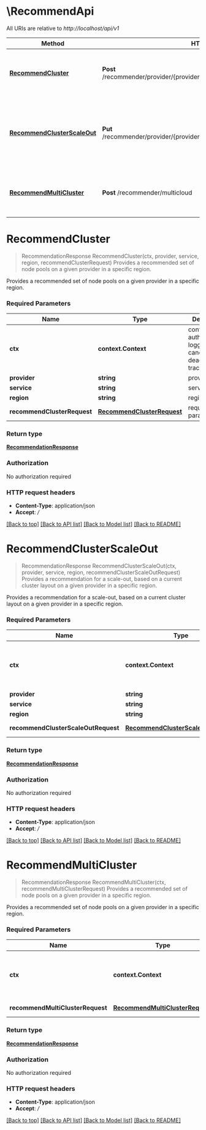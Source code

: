 # \RecommendApi

All URIs are relative to *http://localhost/api/v1*

Method | HTTP request | Description
------------- | ------------- | -------------
[**RecommendCluster**](RecommendApi.md#RecommendCluster) | **Post** /recommender/provider/{provider}/service/{service}/region/{region}/cluster | Provides a recommended set of node pools on a given provider in a specific region.
[**RecommendClusterScaleOut**](RecommendApi.md#RecommendClusterScaleOut) | **Put** /recommender/provider/{provider}/service/{service}/region/{region}/cluster | Provides a recommendation for a scale-out, based on a current cluster layout on a given provider in a specific region.
[**RecommendMultiCluster**](RecommendApi.md#RecommendMultiCluster) | **Post** /recommender/multicloud | Provides a recommended set of node pools on a given provider in a specific region.


# **RecommendCluster**
> RecommendationResponse RecommendCluster(ctx, provider, service, region, recommendClusterRequest)
Provides a recommended set of node pools on a given provider in a specific region.

Provides a recommended set of node pools on a given provider in a specific region.

### Required Parameters

Name | Type | Description  | Notes
------------- | ------------- | ------------- | -------------
 **ctx** | **context.Context** | context for authentication, logging, cancellation, deadlines, tracing, etc.
  **provider** | **string**| provider | 
  **service** | **string**| service | 
  **region** | **string**| region | 
  **recommendClusterRequest** | [**RecommendClusterRequest**](RecommendClusterRequest.md)| request params | 

### Return type

[**RecommendationResponse**](recommendationResponse.md)

### Authorization

No authorization required

### HTTP request headers

 - **Content-Type**: application/json
 - **Accept**: */*

[[Back to top]](#) [[Back to API list]](../README.md#documentation-for-api-endpoints) [[Back to Model list]](../README.md#documentation-for-models) [[Back to README]](../README.md)

# **RecommendClusterScaleOut**
> RecommendationResponse RecommendClusterScaleOut(ctx, provider, service, region, recommendClusterScaleOutRequest)
Provides a recommendation for a scale-out, based on a current cluster layout on a given provider in a specific region.

Provides a recommendation for a scale-out, based on a current cluster layout on a given provider in a specific region.

### Required Parameters

Name | Type | Description  | Notes
------------- | ------------- | ------------- | -------------
 **ctx** | **context.Context** | context for authentication, logging, cancellation, deadlines, tracing, etc.
  **provider** | **string**| provider | 
  **service** | **string**| service | 
  **region** | **string**| region | 
  **recommendClusterScaleOutRequest** | [**RecommendClusterScaleOutRequest**](RecommendClusterScaleOutRequest.md)| request params | 

### Return type

[**RecommendationResponse**](recommendationResponse.md)

### Authorization

No authorization required

### HTTP request headers

 - **Content-Type**: application/json
 - **Accept**: */*

[[Back to top]](#) [[Back to API list]](../README.md#documentation-for-api-endpoints) [[Back to Model list]](../README.md#documentation-for-models) [[Back to README]](../README.md)

# **RecommendMultiCluster**
> RecommendationResponse RecommendMultiCluster(ctx, recommendMultiClusterRequest)
Provides a recommended set of node pools on a given provider in a specific region.

Provides a recommended set of node pools on a given provider in a specific region.

### Required Parameters

Name | Type | Description  | Notes
------------- | ------------- | ------------- | -------------
 **ctx** | **context.Context** | context for authentication, logging, cancellation, deadlines, tracing, etc.
  **recommendMultiClusterRequest** | [**RecommendMultiClusterRequest**](RecommendMultiClusterRequest.md)| request params | 

### Return type

[**RecommendationResponse**](recommendationResponse.md)

### Authorization

No authorization required

### HTTP request headers

 - **Content-Type**: application/json
 - **Accept**: */*

[[Back to top]](#) [[Back to API list]](../README.md#documentation-for-api-endpoints) [[Back to Model list]](../README.md#documentation-for-models) [[Back to README]](../README.md)

